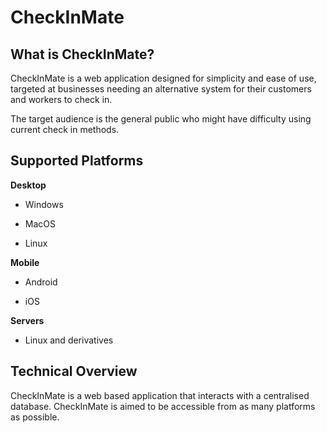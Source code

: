 # CheckInMate



## What is CheckInMate?

CheckInMate is a web application designed for simplicity and ease of use, targeted at businesses needing an alternative system for their customers and workers to check in.

The target audience is the general public who might have difficulty using current check in methods.



## Supported Platforms

**Desktop**

- Windows

- MacOS

- Linux

**Mobile**

- Android

- iOS

**Servers**

- Linux and derivatives



## Technical Overview

CheckInMate is a web based application that interacts with a centralised database.
CheckInMate is aimed to be accessible from as many platforms as possible.
